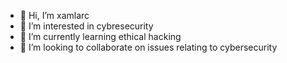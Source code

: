 - 👋 Hi, I’m xamlarc
- 👀 I’m interested in cybresecurity 
- 🌱 I’m currently learning ethical hacking
- 💞️ I’m looking to collaborate on issues relating to cybersecurity


<!---
carlmaxkorir/carlmaxkorir is a ✨ special ✨ repository because its `README.md` (this file) appears on your GitHub profile.
You can click the Preview link to take a look at your changes.
--->
